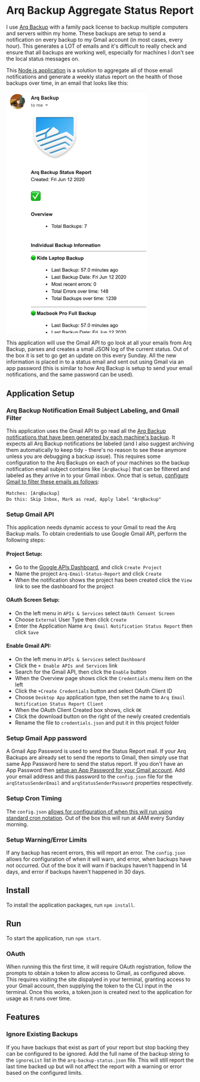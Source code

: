 # Arq Backup Aggregate Status Report

I use [Arq Backup](https://www.arqbackup.com/) with a family pack license to backup multiple computers and servers within my home. These backups are setup to send a notification on every backup to my Gmail account (in most cases, every hour). This generates a LOT of emails and it's difficult to really check and ensure that all backups are working well, especially for machines I don't see the local status messages on.

This [Node.js application](https://docs.npmjs.com/downloading-and-installing-node-js-and-npm) is a solution to aggregate all of those email notifications and generate a weekly status report on the health of those backups over time, in an email that looks like this:

<img src="https://raw.githubusercontent.com/prestonfick/arq-backup-aggregate-status-report/master/images/sample-arq-status-report.png" width="375">

This application will use the Gmail API to go look at all your emails from Arq Backup, parses and creates a small JSON log of the current status. Out of the box it is set to go get an update on this every Sunday. All the new information is placed in to a status email and sent out using Gmail via an app password (this is similar to how Arq Backup is setup to send your email notifications, and the same password can be used).

## Application Setup

### Arq Backup Notification Email Subject Labeling, and Gmail Filter

This application uses the Gmail API to go read all the [Arq Backup notifications that have been generated by each machine's backup](https://www.arqbackup.com/documentation/pages/email_report.html). It expects all Arq Backup notifications be labeled (and I also suggest archiving them automatically to keep tidy - there's no reason to see these anymore unless you are debugging a backup issue). This requires some configuration to the Arq Backups on each of your machines so the backup notification email subject contains like `[ArqBackup]` that can be filtered and labeled as they arrive in to your Gmail inbox. Once that is setup, [configure Gmail to filter these emails as follows](https://support.google.com/mail/answer/6579?hl=en):

```
Matches: [ArqBackup]
Do this: Skip Inbox, Mark as read, Apply label "ArqBackup"
```

### Setup Gmail API

This application needs dynamic access to your Gmail to read the Arq Backup mails. To obtain credentials to use Google Gmail API, perform the following steps:

#### Project Setup:

- Go to the [Google APIs Dashboard](https://console.developers.google.com/projectselector/apis/dashboard), and click `Create Project`
- Name the project `Arq-Email-Status-Report` and click `Create`
- When the notification shows the project has been created click the `View` link to see the dashboard for the project

#### OAuth Screen Setup:

- On the left menu in `APIs & Services` select `OAuth Consent Screen`
- Choose `External` User Type then click `Create`
- Enter the Application Name `Arq Email Notification Status Report` then click `Save`

#### Enable Gmail API:

- On the left menu in `APIs & Services` select `Dashboard`
- Click the `+ Enable APIs and Services` link
- Search for the Gmail API, then click the `Enable` button
- When the Overview page shows click the `Credentials` menu item on the left
- Click the `+Create Credentials` button and select OAuth Client ID
- Choose `Desktop App` application type, then set the name to `Arq Email Notification Status Report Client`
- When the OAuth Client Created box shows, click `OK`
- Click the download button on the right of the newly created credentials
- Rename the file to `credentials.json` and put it in this project folder

### Setup Gmail App password

A Gmail App Password is used to send the Status Report mail. If your Arq Backups are already set to send the reports to Gmail, then simply use that same App Password here to send the status report. If you don't have an App Password then [setup an App Password for your Gmail account](https://support.google.com/accounts/answer/185833?hl=en). Add your email address and this password to the `config.json` file for the `arqStatusSenderEmail` and `arqStatusSenderPassword` properties respectively.

### Setup Cron Timing

The `config.json` [allows for configuration of when this will run using standard cron notation](https://www.npmjs.com/package/cron#cron-ranges). Out of the box this will run at 4AM every Sunday morning.

### Setup Warning/Error Limits

If any backup has recent errors, this will report an error. The `config.json` allows for configuration of when it will warn, and error, when backups have not occurred. Out of the box it will warn if backups haven't happend in 14 days, and error if backups haven't happened in 30 days.

## Install

To install the application packages, run `npm install`.

## Run

To start the application, run `npm start`.

### OAuth

When running this the first time, it will require OAuth registration, follow the prompts to obtain a token to allow access to Gmail, as configured above. This requires visiting the site dispalyed in your terminal, granting access to your Gmail account, then supplying the token to the CLI input in the terminal. Once this works, a token.json is created next to the application for usage as it runs over time.

## Features

### Ignore Existing Backups

If you have backups that exist as part of your report but stop backing they can be configured to be ignored. Add the full name of the backup string to the `ignoreList` list in the `arq-backup-status.json` file. This will still report the last time backed up but will not affect the report with a warning or error based on the configured limits.
